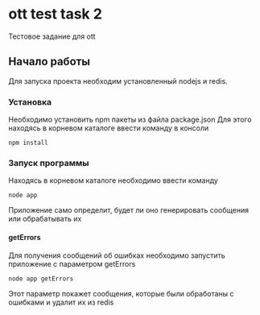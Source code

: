 # ott test task 2
Тестовое задание для ott

## Начало работы

Для запуска проекта необходим установленный nodejs и redis.

### Установка

Необходимо установить npm пакеты из файла package.json
Для этого находясь в корневом каталоге ввести команду в консоли
```
npm install
```
### Запуск программы
Находясь в корневом каталоге необходимо ввести команду
```
node app
```
Приложение само определит, будет ли оно генерировать сообщения или обрабатывать их
#### getErrors
Для получения сообщений об ошибках необходимо запустить приложение с параметром getErrors
```
node app getErrors
```
Этот параметр покажет сообщения, которые были обработаны с ошибками и удалит их из redis
